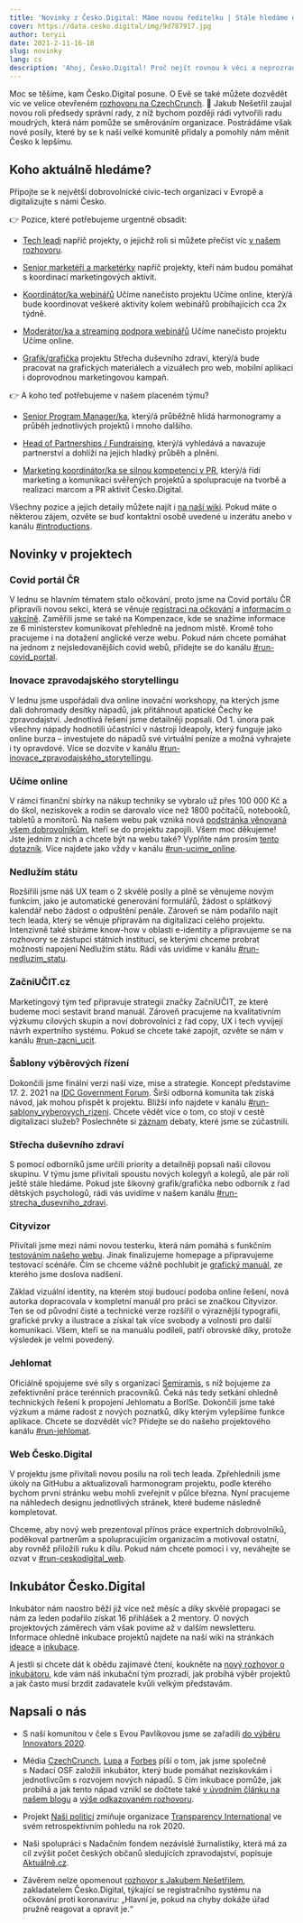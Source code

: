 ```yaml
---
title: 'Novinky z Česko.Digital: Máme novou ředitelku | Stále hledáme další týmové posily'
cover: https://data.cesko.digital/img/9d787917.jpg
author: teryii
date: 2021-2-11-16-10
slug: novinky
lang: cs
description: 'Ahoj, Česko.Digital! Proč nejít rovnou k věci a neprozradit vám naši největší novinku? Máme novou ředitelku! 🥳 Od 1. 2. se jí stala Eva Pavlíková, která je silný tahoun a doteď o naše projekty a komunitu pečovala v pozici provozní ředitelky.'
---
```


Moc se těšíme, kam Česko.Digital posune. O Evě se také můžete dozvědět víc ve velice otevřeném [rozhovoru na CzechCrunch](https://www.czechcrunch.cz/2021/02/blizko-smrti-i-zavislost-nejen-na-praci-eva-pavlikova-je-novou-sefkou-cesko-digital-a-vypravi-svuj-slozity-zivotni-pribeh/). 💙 Jakub Nešetřil zaujal novou roli předsedy správní rady, z níž bychom později rádi vytvořili radu moudrých, která nám pomůže se směrováním organizace. Postrádáme však nové posily, které by se k naší velké komunitě přidaly a pomohly nám měnit Česko k lepšímu.

## Koho aktuálně hledáme?

Připojte se k největší dobrovolnické civic-tech organizaci v Evropě a digitalizujte s námi Česko.

👉 Pozice, které potřebujeme urgentně obsadit:

- [Tech leadi](https://wiki.cesko.digital/display/CD/Tech-lead) napříč projekty, o jejichž roli si můžete přečíst víc [v našem rozhovoru](https://blog.cesko.digital/2021/02/tech-leads).

- [Senior marketéři a marketérky](https://cesko-digital.slack.com/archives/CV9HAUVPU/p1612968609005800) napříč projekty, kteří nám budou pomáhat s koordinací marketingových aktivit.

- [Koordinátor/ka webinářů](https://cesko-digital.slack.com/archives/CKDG4278A/p1611947974023000) Učíme nanečisto projektu Učíme online, který/á bude koordinovat veškeré aktivity kolem webinářů probíhajících cca 2x týdně.

- [Moderátor/ka a streaming podpora webinářů](https://cesko-digital.slack.com/archives/CUXRHTY58/p1610985203052600) Učíme nanečisto projektu Učíme online.

- [Grafik/grafička](https://cesko-digital.slack.com/archives/CK3A3G7N2/p1606894337089900) projektu Střecha duševního zdraví, který/á bude pracovat na grafických materiálech a vizuálech pro web, mobilní aplikaci i doprovodnou marketingovou kampaň.

👉 A koho teď potřebujeme v našem placeném týmu?

- [Senior Program Manager/ka](https://wiki.cesko.digital/pages/viewpage.action?pageId=1580513), který/á průběžně hlídá harmonogramy a průběh jednotlivých projektů i mnoho dalšího.

- [Head of Partnerships / Fundraising](https://wiki.cesko.digital/pages/viewpage.action?pageId=1581008), který/á vyhledává a navazuje partnerství a dohlíží na jejich hladký průběh a plnění.

- [Marketing koordinátor/ka se silnou kompetencí v PR](https://wiki.cesko.digital/pages/viewpage.action?pageId=1583843), který/á řídí marketing a komunikaci svěřených projektů a spolupracuje na tvorbě a realizaci marcom a PR aktivit Česko.Digital.

Všechny pozice a jejich detaily můžete najít i [na naší wiki](https://wiki.cesko.digital/pages/viewpage.action?pageId=1573299). Pokud máte o některou zájem, ozvěte se buď kontaktní osobě uvedené u inzerátu anebo v kanálu [#introductions](https://cesko-digital.slack.com/archives/CJVB0MVCM).

## Novinky v projektech

### Covid portál ČR

V lednu se hlavním tématem stalo očkování, proto jsme na Covid portálu ČR připravili novou sekci, která se věnuje [registraci na očkování](https://covid.gov.cz/situace/registrace-na-ockovani) a [informacím o vakcíně](https://covid.gov.cz/situace/informace-o-vakcine). Zaměřili jsme se také na Kompenzace, kde se snažíme informace ze 6 ministerstev komunikovat přehledně na jednom místě. Kromě toho pracujeme i na dotažení anglické verze webu. Pokud nám chcete pomáhat na jednom z nejsledovanějších covid webů, přidejte se do kanálu [#run-covid_portal](https://cesko-digital.slack.com/archives/C01DGSL4JFN).

### Inovace zpravodajského storytellingu

V lednu jsme uspořádali dva online inovační workshopy, na kterých jsme dali dohromady desítky nápadů, jak přitáhnout apatické Čechy ke zpravodajství. Jednotlivá řešení jsme detailněji popsali. Od 1. února pak všechny nápady hodnotili účastníci v nástroji Ideapoly, který funguje jako online burza – investujete do nápadů své virtuální peníze a možná vyhrajete i ty opravdové. Více se dozvíte v kanálu [#run-inovace\_zpravodajského\_storytellingu](https://cesko-digital.slack.com/archives/C01AENB1LPP).

### Učíme online

V rámci finanční sbírky na nákup techniky se vybralo už přes 100 000 Kč a do škol, neziskovek a rodin se darovalo více než 1800 počítačů, notebooků, tabletů a monitorů. Na našem webu pak vzniká nová [podstránka věnovaná všem dobrovolníkům](https://www.ucimeonline.cz/tym/), kteří se do projektu zapojili. Všem moc děkujeme! Jste jedním z nich a chcete být na webu také? Vyplňte nám prosím [tento dotazník](https://airtable.com/shrARmhggrG6hLs53). Více najdete jako vždy v kanálu [#run-ucime_online](https://cesko-digital.slack.com/archives/CUXRHTY58).

### Nedlužím státu

Rozšířili jsme náš UX team o 2 skvělé posily a plně se věnujeme novým funkcím, jako je automatické generování formulářů, žádost o splátkový kalendář nebo žádost o odpuštění penále. Zároveň se nám podařilo najít tech leada, který se věnuje přípravám na digitalizaci celého projektu. Intenzivně také sbíráme know-how v oblasti e-identity a připravujeme se na rozhovory se zástupci státních institucí, se kterými chceme probrat možnosti napojení Nedlužím státu. Rádi vás uvidíme v kanálu [#run-nedluzim_statu](https://cesko-digital.slack.com/archives/CHTQQN5AL).

### ZačniUČIT.cz

Marketingový tým teď připravuje strategii značky ZačniUČIT, ze které budeme moci sestavit brand manuál. Zároveň pracujeme na kvalitativním výzkumu cílových skupin a noví dobrovolníci z řad copy, UX i tech vyvíjejí návrh expertního systému. Pokud se chcete také zapojit, ozvěte se nám v kanálu [#run-zacni_ucit](https://cesko-digital.slack.com/archives/C01CDSTV8KF).

### Šablony výběrových řízení

Dokončili jsme finální verzi naší vize, mise a strategie. Koncept představíme 17. 2. 2021 na [IDC Government Forum](https://www.idc.com/cee/events/68203-idc-government-forum). Širší odborná komunita tak získá návod, jak mohou přispět k projektu. Bližší info najdete v kanálu [#run-sablony\_vyberovych\_rizeni](https://cesko-digital.slack.com/archives/CSHURJA9L). Chcete vědět více o tom, co stojí v cestě digitalizaci služeb? Poslechněte si [záznam](https://www.youtube.com/watch?v=J81KfLMlPIY&feature=youtu.be&ab_channel=Principalengineering) debaty, které jsme se zúčastnili.

### Střecha duševního zdraví

S pomocí odborníků jsme určili priority a detailněji popsali naši cílovou skupinu. V týmu jsme přivítali spoustu nových kolegyň a kolegů, ale pár rolí ještě stále hledáme. Pokud jste šikovný grafik/grafička nebo odborník z řad dětských psychologů, rádi vás uvidíme v našem kanálu  [#﻿run-strecha\_dusevniho\_zdravi](https://app.slack.com/client/TG21XF887/C01168N8XP1/details/).

### Cityvizor

Přivítali jsme mezi námi novou testerku, která nám pomáhá s funkčním [testováním našeho webu](https://cityvizor-test.ceskodigital.net/). Jinak finalizujeme homepage a připravujeme testovací scénáře. Čím se chceme vážně pochlubit je [grafický manuál](https://drive.google.com/file/d/1Ze7sF9H9YQwEuHB3xjKO1qxA0ktvbsdC/view?usp=sharing), ze kterého jsme doslova nadšení. 

Základ vizuální identity, na kterém stojí budoucí podoba online řešení, nová autorka dopracovala v kompletní manuál pro práci se značkou Cityvizor. Ten se od původní čisté a technické verze rozšířil o výraznější typografii, grafické prvky a ilustrace a získal tak více svobody a volnosti pro další komunikaci. Všem, kteří se na manuálu podíleli, patří obrovské díky, protože výsledek je velmi povedený.

### Jehlomat

Oficiálně spojujeme své síly s organizací [Semiramis](http://www.os-semiramis.cz/os-site/), s níž bojujeme za zefektivnění práce terénních pracovníků. Čeká nás tedy setkání ohledně technických řešení k propojení Jehlomatu a BorISe. Dokončili jsme také výzkum a máme radost z nových poznatků, díky kterým vylepšíme funkce aplikace. Chcete se dozvědět víc? Přidejte se do našeho projektového kanálu  [#run-jehlomat](https://cesko-digital.slack.com/archives/C017VKLRRC0).

### Web Česko.Digital

V projektu jsme přivítali novou posilu na roli tech leada. Zpřehlednili jsme úkoly na GitHubu a aktualizovali harmonogram projektu, podle kterého bychom první stránku webu mohli zveřejnit v půlce března. Nyní pracujeme na náhledech designu jednotlivých stránek, které budeme následně kompletovat.

Chceme, aby nový web prezentoval přínos práce expertních dobrovolníků, poděkoval partnerům a spolupracujícím organizacím a motivoval ostatní, aby rovněž přiložili ruku k dílu. Pokud nám chcete pomoci i vy, neváhejte se ozvat v [#run-ceskodigital_web](https://cesko-digital.slack.com/archives/CHG9NA23D).

## Inkubátor Česko.Digital

Inkubátor nám naostro běží již více než měsíc a díky skvělé propagaci se nám za leden podařilo získat 16 přihlášek a 2 mentory. O nových projektových záměrech vám však povíme až v dalším newsletteru. Informace ohledně inkubace projektů najdete na naší wiki na stránkách [ideace](https://wiki.cesko.digital/plugins/servlet/mobile?contentId=1581061#content/view/1581881) a [inkubace](https://wiki.cesko.digital/pages/viewpage.action?pageId=1579036).

A jestli si chcete dát k obědu zajímavé čtení, koukněte na [nový rozhovor o inkubátoru](https://blog.cesko.digital/2021/02/rozhovor-inkubator), kde vám náš inkubační tým prozradí, jak probíhá výběr projektů a jak často musí brzdit zadavatele kvůli velkým představám.

## Napsali o nás

-   S naší komunitou v čele s Evou Pavlíkovou jsme se zařadili [do výběru Innovators 2020](https://www.innovators20.cz/#eva-pavlikova).

-   Média [CzechCrunch](https://www.czechcrunch.cz/2021/01/cesko-digital-chce-nastartovat-vice-prospesnych-napadu-s-nadaci-osf-proto-spousti-inkubator-pro-neziskove-projekty/), [Lupa](https://www.lupa.cz/aktuality/cesko-digital-a-nadace-osf-spousteji-inkubator-verejne-prospesnych-projektu/) a [Forbes](https://forbes.cz/neziskovky-objevuji-svet-jednicek-a-nul-pomoci-jim-ma-inkubator-cesko-digital/) píší o tom, jak jsme společně s Nadací OSF založili inkubátor, který bude pomáhat neziskovkám i jednotlivcům s rozvojem nových nápadů. S čím inkubace pomůže, jak probíhá a jak tento nápad vznikl se dočtete také [v úvodním článku na našem blogu](https://blog.cesko.digital/2021/01/inkubator) a [výše odkazovaném rozhovoru](https://blog.cesko.digital/2021/02/rozhovor-inkubator).

-   Projekt [Naši politici](https://www.nasipolitici.cz/) zmiňuje organizace [Transparency International](https://www.transparency.cz/rok-2020-zachranene-a-ztracene-miliardy-a-pokracujici-deformace-statu/) ve svém retrospektivním pohledu na rok 2020.

-   Naši spolupráci s Nadačním fondem nezávislé žurnalistiky, která má za cíl zvýšit počet českých občanů sledujících zpravodajství, popisuje [Aktuálně.cz](https://zpravy.aktualne.cz/domaci/chysta-se-revoluce-v-ceske-novinarine/r~92264e7254f411eb8b230cc47ab5f122/).

-   Závěrem nelze opomenout [rozhovor s Jakubem Nešetřilem](https://www.e15.cz/rozhovory/kapacitni-problem-s-registracemi-na-ockovani-vyresi-hlavne-rozlozeni-naporu-mini-expert-na-digitalizaci-1377089), zakladatelem Česko.Digital, týkající se registračního systému na očkování proti koronaviru: „Hlavní je, pokud na chyby dokáže úřad pružně reagovat a opravit je.“
